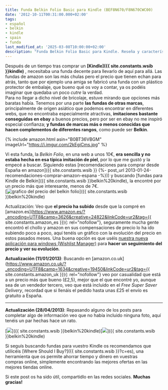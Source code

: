 ```yaml
---
title: Funda Belkin Folio Basic para Kindle (BEF8N670/F8N670CWC00)
date: '2012-10-11T00:31:00.000+02:00'
tags:
- español
- belkin
- kindle
- spain
- funda
last_modified_at: '2025-03-08T10:00:00+02:00'
description: "Funda Belkin Folio Basic para Kindle. Reseña y características. Una descripción general y evaluación de la funda Belkin Folio Basic para lectores Kindle"
---
```


Después de un tiempo tras comprar un **[Kindle]({{ site.constants.wsib }}kindle)** , necesitaba una funda decente para llevarlo de aquí para allá. Las fundas de amazon son las más chulas pero el precio que tienen echan para atrás, tanto que por ejemplo una amiga se fabricó una funda con un plástico protector de embalaje, que bueno qué os voy a contar, ya os podéis imaginar que quedaba un poco _cutre_ la verdad.  
Para no llegar a dicho nivel de bricolaje, estuve mirando que opciones más baratas había. Tenemos por una parte **las fundas de otras marcas**, principalmente de origen asiático que podemos encontrar en diferentes webs, que no encontraba especialmente atractivas, **imitaciones bastante conseguidas en ebay** a buenos precios, pero por ser en ebay no me inspiró especial confianza; **y fundas de marcas más o menos conocidas que hacen complementos de diferentes rangos**, como puede ser **Belkin**. 

{% include amazon.html asin="B0BT36VBGM" imageUrl="https://i.imgur.com/2kEgiCms.jpg" %}
  
Vi esta funda, la _Belkin Folio_, en una web a unos 10€, **era sencilla y no estaba hecha en esa típica imitación de piel**, por lo que me gustó y la empecé a buscar. Siguiendo estas [recomendaciones para comprar desde España en amazon]({{ site.constants.wsib }} {%- post_url 2013-01-24-recomendaciones-comprar-amazon-espana -%})) y buscando [fundas para Kindle de Belkin]({{ site.constants.wsib }}belkin%20kindle), la encontré por un precio más que interesante, menos de 7€.  
 [![grafico del precio del belkin folio](https://1.bp.blogspot.com/-RZjkCbgCvIE/UOsHiyladbI/AAAAAAAAALE/04SlboKbkFU/s320/Funda+belkin+folio+basic+para+kindle+(BEF8N670).png "belkin folio price graph")]({{ site.constants.wsib }}belkin%20kindle)
 
 Actualización: Veo que **el precio ha subido** desde que la compré en [amazon.es](https://www.amazon.es/?_encoding=UTF8&camp=3626&creative=24822&linkCode=ur2&tag={{ site.constants.amazon_es }}){: rel="nofollow"}, seguramente mucha gente encontró el chollo y amazon en sus compensaciones de precio lo ha ido subiendo poco a poco, aquí tenéis un gráfico con la evolución del precio en estos pasados meses. Una buena opción es que uséis [nuestra nueva aplicación para windows (Wishlist Manager)](https://wmhomepage.apphb.com/) para **hacer un seguimiento del precio y ver su evolución**.  
  
**Actualización (11/01/2013)**: Buscando en [amazon.co.uk](https://www.amazon.co.uk/?_encoding=UTF8&camp=1634&creative=19450&linkCode=ur2&tag={{ site.constants.amazon_uk }}){: rel="nofollow"} veo por casualidad que está a un precio más que bueno (£2,5), mejor que el que encontré yo, aunque sea de un vendedor tercero, veo que está incluido en el _Free Super Saver Delivery_, recordad que si llenáis el pedido hasta unas £25 el envío es gratuito a España.  

* * *

**Actualización (28/04/2013)**: Repasando alguno de los posts para completar algo de información veo que no había incluido ninguna foto, aquí tenéis un par hechas hace un rato.  
  
 [![](https://2.bp.blogspot.com/-iVItke2vkPQ/UX1zEx6HdUI/AAAAAAAAAVE/HMjDFTGXCgw/s200/kindle+cover+open.jpg)]({{ site.constants.wsib }}belkin%20kindle)[![](https://2.bp.blogspot.com/-AOAhQoUdjGs/UX1zDWuQk4I/AAAAAAAAAU8/-1pUjVV-Olg/s200/kindle+cover+closed.jpg)]({{ site.constants.wsib }}belkin%20kindle)

Si seguís buscando fundas para vuestro Kindle os recomendamos que utilicéis [Where Should I Buy?]({{ site.constants.wsib }}?c=es), una herramienta que os permite ahorrar tiempo y dinero en vuestras compras online, simplemente encontrando las mejores ofertas en las mejores tiendas online.  
  
Si este post os ha sido útil, compartidlo en las redes sociales. **Muchas gracias!**  
